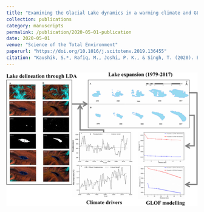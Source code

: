 ```yaml
---
title: "Examining the Glacial Lake dynamics in a warming climate and GLOF modelling in parts of Chandra basin, Himachal Pradesh, India"
collection: publications
category: manuscripts
permalink: /publication/2020-05-01-publication
date: 2020-05-01
venue: "Science of the Total Environment"
paperurl: "https://doi.org/10.1016/j.scitotenv.2019.136455"
citation: "Kaushik, S.*, Rafiq, M., Joshi, P. K., & Singh, T. (2020). Examining the Glacial Lake dynamics in a warming climate and GLOF modelling in parts of Chandra basin, Himachal Pradesh, India. Science of the Total Environment."
---
```


![Examining the Glacial Lake dynamics in a warming climate and GLOF modelling in parts of Chandra basin, Himachal Pradesh, India](../images/STOTEN.jpg)
